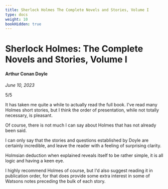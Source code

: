 ```yaml
---
title: Sherlock Holmes The Complete Novels and Stories, Volume I
type: docs
weight: 10
bookHidden: true
---
```


# Sherlock Holmes: The Complete Novels and Stories, Volume I  

#### Arthur Conan Doyle  

*June 10, 2023*  

5/5  

It has taken me quite a while to actually read the full book. I've read many Holmes short stories, but I think the order of presentation, while not totally necessary, is pleasant.  

Of course, there is not much I can say about Holmes that has not already been said.  

I can only say that the stories and questions established by Doyle are certainly incredible, and leave the reader with a feeling of surprising clarity.  

Holmsian deduction when explained reveals itself to be rather simple, it is all logic and having a keen eye.  

I highly recommend Holmes of course, but I'd also suggest reading it in publication order, for that does provide some extra interest in some of Watsons notes preceding the bulk of each story.  